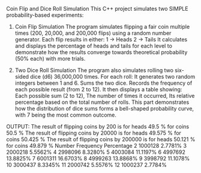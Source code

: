 Coin Flip and Dice Roll Simulation
This C++ project simulates two SIMPLE probability-based experiments:

1. Coin Flip Simulation
The program simulates flipping a fair coin multiple times (200, 20,000, and 200,000 flips) using a random number generator. Each flip results in either:
1 → Heads
2 → Tails
It calculates and displays the percentage of heads and tails for each level to demonstrate how the results converge towards theoretical probability (50% each) with more trials.

2. Two Dice Roll Simulation
The program also simulates rolling two six-sided dice (d6) 36,000,000 times. For each roll:
It generates two random integers between 1 and 6.
Sums the two dice.
Records the frequency of each possible result (from 2 to 12).
It then displays a table showing:
Each possible sum (2 to 12),
The number of times it occurred,
Its relative percentage based on the total number of rolls.
This part demonstrates how the distribution of dice sums forms a bell-shaped probability curve, with 7 being the most common outcome.




OUTPUT:
The result of flipping coins by 200 is for heads 49.5 % for coins 50.5 % 
The result of flipping coins by 20000 is for heads 49.575 % for coins 50.425 % 
The result of flipping coins by 200000 is for heads 50.121 % for coins 49.879 % 
Number   Frequency  Percentage
     2     1000128      2.7781%
     3     2000218      5.5562%
     4     2998096      8.3280%
     5     4003084     11.1197%
     6     4997692     13.8825%
     7     6001311     16.6703%
     8     4999263     13.8868%
     9     3998792     11.1078%
    10     3000437      8.3345%
    11     2000742      5.5576%
    12     1000237      2.7784%

